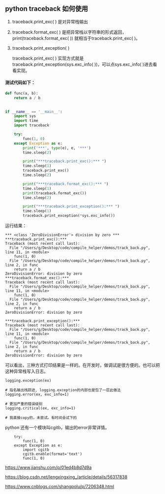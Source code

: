 ## python traceback 如何使用

1. traceback.print_exc( ) 是对异常栈输出
  
2. traceback.format_exc( ) 是把异常栈以字符串的形式返回，print(traceback.format_exc( )) 就相当于traceback.print_exc( )。
  
3. traceback.print_exception( )

   traceback.print_exc( ) 实现方式就是traceback.print_exception(sys.exc_info( ))，可以点sys.exc_info( )进去看看实现。



#### 测试代码如下：

```python
def func(a, b):
    return a / b
    
    
if __name__ == '__main__':
    import sys
    import time
    import traceback

    try:
        func(1, 0)
    except Exception as e:
        print('***', type(e), e, '***')
        time.sleep(2)

        print("***traceback.print_exc():*** ")
        time.sleep(1)
        traceback.print_exc()
        time.sleep(2)

        print("***traceback.format_exc():*** ")
        time.sleep(1)
        print(traceback.format_exc())
        time.sleep(2)

        print("***traceback.print_exception():*** ")
        time.sleep(1)
        traceback.print_exception(*sys.exc_info())

```

运行结果：

```
*** <class 'ZeroDivisionError'> division by zero ***
***traceback.print_exc():*** 
Traceback (most recent call last):
  File "/Users/g/Desktop/code/compile_helper/demos/track_back.py", line 11, in <module>
    func(1, 0)
  File "/Users/g/Desktop/code/compile_helper/demos/track_back.py", line 2, in func
    return a / b
ZeroDivisionError: division by zero
***traceback.format_exc():*** 
Traceback (most recent call last):
  File "/Users/g/Desktop/code/compile_helper/demos/track_back.py", line 11, in <module>
    func(1, 0)
  File "/Users/g/Desktop/code/compile_helper/demos/track_back.py", line 2, in func
    return a / b
ZeroDivisionError: division by zero

***traceback.print_exception():*** 
Traceback (most recent call last):
  File "/Users/g/Desktop/code/compile_helper/demos/track_back.py", line 11, in <module>
    func(1, 0)
  File "/Users/g/Desktop/code/compile_helper/demos/track_back.py", line 2, in func
    return a / b
ZeroDivisionError: division by zero
```

可以看出，三种方式打印结果是一样的。在开发时，做调试是很方便的。也可以把这种异常栈写入日志。

```
logging.exception(ex)

# 指名输出栈踪迹, logging.exception的内部也是包了一层此做法
logging.error(ex, exc_info=1) 

# 更加严重的错误级别 
logging.critical(ex, exc_info=1) 

# 我直接copy的，未尝试。有时间会试下的
```

python 还有一个模块叫cgitb，输出的error非常详情。

```
    try:
        func(1, 0)
    except Exception as e:
        import cgitb
        cgitb.enable(format='text')
        func(1, 0)
```



https://www.jianshu.com/p/01ed4b8d7d9a

https://blog.csdn.net/lengxingxing_/article/details/56317838

https://www.cnblogs.com/shangpolu/p/7206348.html


